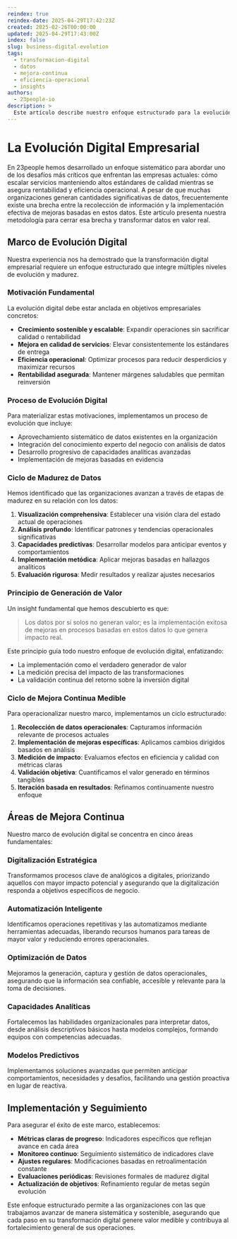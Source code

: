 ```yaml
---
reindex: true
reindex-date: 2025-04-29T17:42:23Z
created: 2025-02-26T00:00:00
updated: 2025-04-29T17:43:00Z
index: false
slug: business-digital-evolution
tags: 
  - transformacion-digital
  - datos
  - mejora-continua
  - eficiencia-operacional
  - insights
authors:
  - 23people-io
description: >
  Este artículo describe nuestro enfoque estructurado para la evolución digital empresarial, integrando datos y conocimiento experto para generar mejoras operacionales medibles y sostenibles.
---
```


# La Evolución Digital Empresarial

En 23people hemos desarrollado un enfoque sistemático para abordar uno de los desafíos más críticos que enfrentan las empresas actuales: cómo escalar servicios manteniendo altos estándares de calidad mientras se asegura rentabilidad y eficiencia operacional. A pesar de que muchas organizaciones generan cantidades significativas de datos, frecuentemente existe una brecha entre la recolección de información y la implementación efectiva de mejoras basadas en estos datos. Este artículo presenta nuestra metodología para cerrar esa brecha y transformar datos en valor real.

## Marco de Evolución Digital

Nuestra experiencia nos ha demostrado que la transformación digital empresarial requiere un enfoque estructurado que integre múltiples niveles de evolución y madurez.

### Motivación Fundamental

La evolución digital debe estar anclada en objetivos empresariales concretos:

- **Crecimiento sostenible y escalable**: Expandir operaciones sin sacrificar calidad o rentabilidad
- **Mejora en calidad de servicios**: Elevar consistentemente los estándares de entrega
- **Eficiencia operacional**: Optimizar procesos para reducir desperdicios y maximizar recursos
- **Rentabilidad asegurada**: Mantener márgenes saludables que permitan reinversión

### Proceso de Evolución Digital

Para materializar estas motivaciones, implementamos un proceso de evolución que incluye:

- Aprovechamiento sistemático de datos existentes en la organización
- Integración del conocimiento experto del negocio con análisis de datos
- Desarrollo progresivo de capacidades analíticas avanzadas
- Implementación de mejoras basadas en evidencia

### Ciclo de Madurez de Datos

Hemos identificado que las organizaciones avanzan a través de etapas de madurez en su relación con los datos:

1. **Visualización comprehensiva**: Establecer una visión clara del estado actual de operaciones
2. **Análisis profundo**: Identificar patrones y tendencias operacionales significativas
3. **Capacidades predictivas**: Desarrollar modelos para anticipar eventos y comportamientos
4. **Implementación metódica**: Aplicar mejoras basadas en hallazgos analíticos
5. **Evaluación rigurosa**: Medir resultados y realizar ajustes necesarios

### Principio de Generación de Valor

Un insight fundamental que hemos descubierto es que:

> Los datos por sí solos no generan valor; es la implementación exitosa de mejoras en procesos basadas en estos datos lo que genera impacto real.

Este principio guía todo nuestro enfoque de evolución digital, enfatizando:

- La implementación como el verdadero generador de valor
- La medición precisa del impacto de las transformaciones
- La validación continua del retorno sobre la inversión digital

### Ciclo de Mejora Continua Medible

Para operacionalizar nuestro marco, implementamos un ciclo estructurado:

1. **Recolección de datos operacionales**: Capturamos información relevante de procesos actuales
2. **Implementación de mejoras específicas**: Aplicamos cambios dirigidos basados en análisis
3. **Medición de impacto**: Evaluamos efectos en eficiencia y calidad con métricas claras
4. **Validación objetiva**: Cuantificamos el valor generado en términos tangibles
5. **Iteración basada en resultados**: Refinamos continuamente nuestro enfoque

## Áreas de Mejora Continua

Nuestro marco de evolución digital se concentra en cinco áreas fundamentales:

### Digitalización Estratégica

Transformamos procesos clave de analógicos a digitales, priorizando aquellos con mayor impacto potencial y asegurando que la digitalización responda a objetivos específicos de negocio.

### Automatización Inteligente

Identificamos operaciones repetitivas y las automatizamos mediante herramientas adecuadas, liberando recursos humanos para tareas de mayor valor y reduciendo errores operacionales.

### Optimización de Datos

Mejoramos la generación, captura y gestión de datos operacionales, asegurando que la información sea confiable, accesible y relevante para la toma de decisiones.

### Capacidades Analíticas

Fortalecemos las habilidades organizacionales para interpretar datos, desde análisis descriptivos básicos hasta modelos complejos, formando equipos con competencias adecuadas.

### Modelos Predictivos

Implementamos soluciones avanzadas que permiten anticipar comportamientos, necesidades y desafíos, facilitando una gestión proactiva en lugar de reactiva.

## Implementación y Seguimiento

Para asegurar el éxito de este marco, establecemos:

- **Métricas claras de progreso**: Indicadores específicos que reflejan avance en cada área
- **Monitoreo continuo**: Seguimiento sistemático de indicadores clave
- **Ajustes regulares**: Modificaciones basadas en retroalimentación constante
- **Evaluaciones periódicas**: Revisiones formales de madurez digital
- **Actualización de objetivos**: Refinamiento regular de metas según evolución

Este enfoque estructurado permite a las organizaciones con las que trabajamos avanzar de manera sistemática y sostenible, asegurando que cada paso en su transformación digital genere valor medible y contribuya al fortalecimiento general de sus operaciones.
